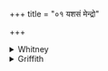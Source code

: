 +++
title = "०१ यशसं मेन्द्रो"

+++

<details><summary>Whitney</summary>

### Translation
1. Glorious let the bounteous Indra make me; glorious both  
heaven-and-earth here; glorious let god Savitar make me; may I be dear  
here to the giver of the sacrificial gift.

### Notes
Ppp. reads *me indro maghavā* in **a**; for **b**, *yaśasaṁ soma varuṇo  
vāyur agniḥ;* and ends with *-ṇāyā syām aham*. The comm. has *dhātur*  
instead of *dā-* in **d**. As *jagatī*, the verse is both irregular and  
deficient.
</details>

<details><summary>Griffith</summary>

May Indra Maghavan give me name and glory. May Heaven and Earth, this couple, make me famous. May Savitar the deity make me honoured. Here may the man who gives the guerdon love me.
</details>
